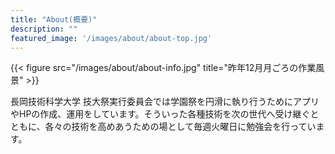 ```yaml
---
title: "About(概要)"
description: ""
featured_image: '/images/about/about-top.jpg'
---
```

{{< figure src="/images/about/about-info.jpg" title="昨年12月月ごろの作業風景" >}}

長岡技術科学大学 技大祭実行委員会では学園祭を円滑に執り行うためにアプリやHPの作成、運用をしています。そういった各種技術を次の世代へ受け継ぐとともに、各々の技術を高めあうための場として毎週火曜日に勉強会を行っています。
